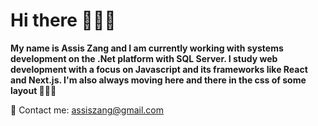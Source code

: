 # Hi there 🙋🏻‍♂️

<!--
**zangassis/zangassis** is a ✨ _special_ ✨ repository because its `README.md` (this file) appears on your GitHub profile.

Here are some ideas to get you started:

- 🔭 I’m currently working on ...
- 🌱 I’m currently learning ...
- 👯 I’m looking to collaborate on ...
- 🤔 I’m looking for help with ...
- 💬 Ask me about ...
- 📫 How to reach me: ...
- 😄 Pronouns: ...
- ⚡ Fun fact: ...
-->

<strong>My name is Assis Zang and I am currently working with systems development on the .Net platform with SQL Server.
I study web development with a focus on Javascript and its frameworks like React and Next.js.
I'm also always moving here and there in the css of some layout 👨🏻‍💻</strong>

💬 Contact me: assiszang@gmail.com
